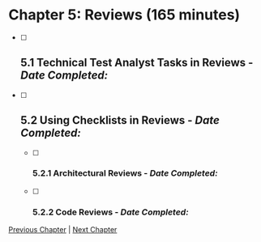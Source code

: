 # Chapter 5: Reviews (165 minutes)

- [ ] ## 5.1 Technical Test Analyst Tasks in Reviews - _Date Completed:_
- [ ] ## 5.2 Using Checklists in Reviews - _Date Completed:_
    - [ ] ### 5.2.1 Architectural Reviews - _Date Completed:_
    - [ ] ### 5.2.2 Code Reviews - _Date Completed:_

[Previous Chapter](4-quality-characteristics-for-technical-testing.md) | [Next Chapter](6-test-tools-and-automation.md)
